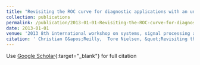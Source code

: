 ```yaml
---
title: "Revisiting the ROC curve for diagnostic applications with an unbalanced class distribution"
collection: publications
permalink: /publication/2013-01-01-Revisiting-the-ROC-curve-for-diagnostic-applications-with-an-unbalanced-class-distribution
date: 2013-01-01
venue: '2013 8th international workshop on systems, signal processing and their applications (WoSSPA)'
citation: ' Christian O&apos;Reilly,  Tore Nielsen, &quot;Revisiting the ROC curve for diagnostic applications with an unbalanced class distribution.&quot; 2013 8th international workshop on systems, signal processing and their applications (WoSSPA), 2013.'
---
```

Use [Google Scholar](https://scholar.google.com/scholar?q=Revisiting+the+ROC+curve+for+diagnostic+applications+with+an+unbalanced+class+distribution){:target="_blank"} for full citation